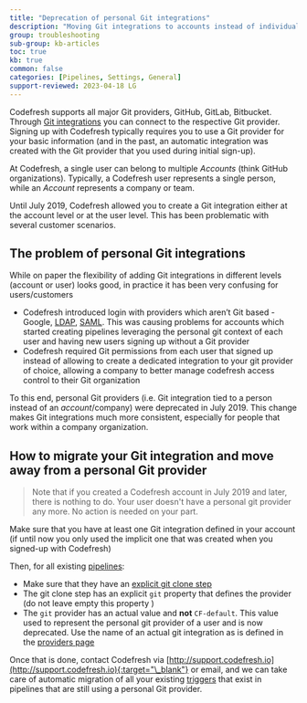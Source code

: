 ```yaml
---
title: "Deprecation of personal Git integrations"
description: "Moving Git integrations to accounts instead of individual users"
group: troubleshooting
sub-group: kb-articles
toc: true
kb: true
common: false
categories: [Pipelines, Settings, General]
support-reviewed: 2023-04-18 LG
---
```




Codefresh supports all major Git providers, GitHub, GitLab, Bitbucket. Through [Git integrations]({{site.baseurl}}/docs/integrations/git-providers/) you can connect to the respective Git provider. Signing up with Codefresh typically requires you to use a Git provider for your basic information (and in the past, an automatic integration was created with the Git provider that you used during initial sign-up).

At Codefresh, a single user can belong to multiple *Accounts* (think GitHub organizations). Typically, a Codefresh user represents a single person, while an *Account* represents a company or team.

Until July 2019, Codefresh allowed you to create a Git integration either at the account level or at the user level. This has been problematic with several customer scenarios.

## The problem of personal Git integrations

While on paper the flexibility of adding Git integrations in different levels (account or user) looks good, in practice it has been very confusing for users/customers

* Codefresh introduced login with providers which aren’t Git based - Google, [LDAP]({{site.baseurl}}/docs/single-sign-on/ldap/), [SAML]({{site.baseurl}}/docs/single-sign-on/saml/). This was causing problems for accounts which started creating pipelines leveraging the personal git context of each user and having new users signing up  without a Git provider
* Codefresh required Git permissions from each user that signed up  instead of allowing to create a dedicated integration to your git provider of choice, allowing a company to better manage codefresh access control to their Git organization

<!--- These problems were exacerbated with the introduction of [explicit clone steps]({{site.baseurl}}/docs/troubleshooting/git-step-migration/). -->

To this end, personal Git providers (i.e. Git integration tied to a person instead of an *account*/company) were deprecated in July 2019. This change makes Git integrations much more consistent, especially for people that work within a company organization.

## How to migrate your Git integration and move away from a personal Git provider

>Note that if you created a Codefresh account in July 2019 and later, there is nothing to do. Your user doesn't have a personal git provider any more. No action is needed on your part.

Make sure that you have at least one Git integration defined in your account (if until now you only used the implicit one that was created when you signed-up with Codefresh)

Then, for all existing [pipelines]({{site.baseurl}}/docs/pipelines/introduction-to-codefresh-pipelines/):

* Make sure that they have an [explicit git clone step]({{site.baseurl}}/docs/pipelines/steps/git-clone/)
* The git clone step has an explicit `git` property that defines the provider (do not leave empty this property )
* The `git` provider has an actual value and **not** `CF-default`. This value used to represent the personal git provider of a user and is now deprecated. Use the name of an actual git integration as is defined in the [providers page]({{site.baseurl}}/docs/integrations/git-providers/)

Once that is done, contact Codefresh via [http://support.codefresh.io](http://support.codefresh.io){:target="\_blank"} or email, and we can take care of automatic migration of all your existing [triggers]({{site.baseurl}}/docs/pipelines/triggers/git-triggers/) that exist in pipelines that are still using a personal Git provider.
